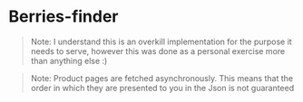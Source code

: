 # Berries-finder
> Note: I understand this is an overkill implementation for the purpose it needs to serve, 
> however this was done as a personal exercise more than anything else :)

> Note: Product pages are fetched asynchronously. 
> This means that the order in which they are presented to you in the Json is not guaranteed


